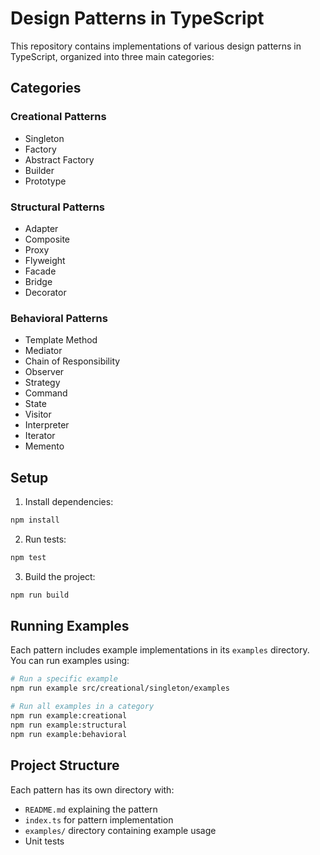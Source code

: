 # Design Patterns in TypeScript

This repository contains implementations of various design patterns in TypeScript, organized into three main categories:

## Categories

### Creational Patterns
- Singleton
- Factory
- Abstract Factory
- Builder
- Prototype

### Structural Patterns
- Adapter
- Composite
- Proxy
- Flyweight
- Facade
- Bridge
- Decorator

### Behavioral Patterns
- Template Method
- Mediator
- Chain of Responsibility
- Observer
- Strategy
- Command
- State
- Visitor
- Interpreter
- Iterator
- Memento

## Setup

1. Install dependencies:
```bash
npm install
```

2. Run tests:
```bash
npm test
```

3. Build the project:
```bash
npm run build
```

## Running Examples

Each pattern includes example implementations in its `examples` directory. You can run examples using:

```bash
# Run a specific example
npm run example src/creational/singleton/examples

# Run all examples in a category
npm run example:creational
npm run example:structural
npm run example:behavioral
```

## Project Structure

Each pattern has its own directory with:
- `README.md` explaining the pattern
- `index.ts` for pattern implementation
- `examples/` directory containing example usage
- Unit tests